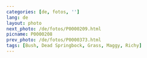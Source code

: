 ```yaml
---
categories: [de, fotos, '']
lang: de
layout: photo
next_photo: /de/fotos/P0000209.html
picname: P0000208
prev_photo: /de/fotos/P0000373.html
tags: [Bush, Dead Springbock, Grass, Maggy, Richy]
---
```

